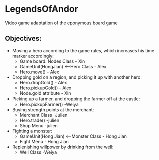 # LegendsOfAndor
Video game adaptation of the eponymous board game

## Objectives: 
- Moving a hero according to the game rules, which increases his time marker accordingly:
  - Game board: Nodes Class - Xin
  - GameUnit(HongJian) <--Hero Class - Alex
  - Hero.move() - Alex
- Dropping gold on a region, and picking it up with another hero:
  - Hero.dropGold() - Alex
  - Hero.pickupGold() - Alex
  - Node.gold attribute - Xin
- Picking up a farmer, and dropping the farmer oﬀ at the castle:
  - Hero.pickupFarmer() -Weiya
- Buying strength points at the merchant: 
  - Merchant Class -Julien
  - Hero.trade() -julien
  - Shop Menu -julien
- Fighting a monster:
  - GameUnit(Hong Jian) <--Monster Class - Hong Jian
  - Fight Menu - Hong Jian
- Replenishing willpower by drinking from the well:
  - Well Class -Weiya
